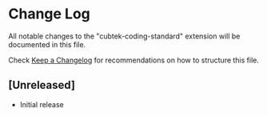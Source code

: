 # Change Log

All notable changes to the "cubtek-coding-standard" extension will be documented in this file.

Check [Keep a Changelog](http://keepachangelog.com/) for recommendations on how to structure this file.

## [Unreleased]

- Initial release
